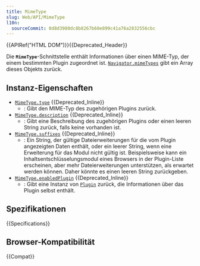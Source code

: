 ```yaml
---
title: MimeType
slug: Web/API/MimeType
l10n:
  sourceCommit: 0d8d3980dc8b8267b60e899c41a76a2832556cbc
---
```


{{APIRef("HTML DOM")}}{{Deprecated_Header}}

Die **`MimeType`**-Schnittstelle enthält Informationen über einen MIME-Typ, der einem bestimmten Plugin zugeordnet ist. [`Navigator.mimeTypes`](/de/docs/Web/API/Navigator/mimeTypes) gibt ein Array dieses Objekts zurück.

## Instanz-Eigenschaften

- [`MimeType.type`](/de/docs/Web/API/MimeType/type) {{Deprecated_Inline}}
  - : Gibt den MIME-Typ des zugehörigen Plugins zurück.
- [`MimeType.description`](/de/docs/Web/API/MimeType/description) {{Deprecated_Inline}}
  - : Gibt eine Beschreibung des zugehörigen Plugins oder einen leeren String zurück, falls keine vorhanden ist.
- [`MimeType.suffixes`](/de/docs/Web/API/MimeType/suffixes) {{Deprecated_Inline}}
  - : Ein String, der gültige Dateierweiterungen für die vom Plugin angezeigten Daten enthält, oder ein leerer String, wenn eine Erweiterung für das Modul nicht gültig ist. Beispielsweise kann ein Inhaltsentschlüsselungsmodul eines Browsers in der Plugin-Liste erscheinen, aber mehr Dateierweiterungen unterstützen, als erwartet werden können. Daher könnte es einen leeren String zurückgeben.
- [`MimeType.enabledPlugin`](/de/docs/Web/API/MimeType/enabledPlugin) {{Deprecated_Inline}}
  - : Gibt eine Instanz von [`Plugin`](/de/docs/Web/API/Plugin) zurück, die Informationen über das Plugin selbst enthält.

## Spezifikationen

{{Specifications}}

## Browser-Kompatibilität

{{Compat}}
